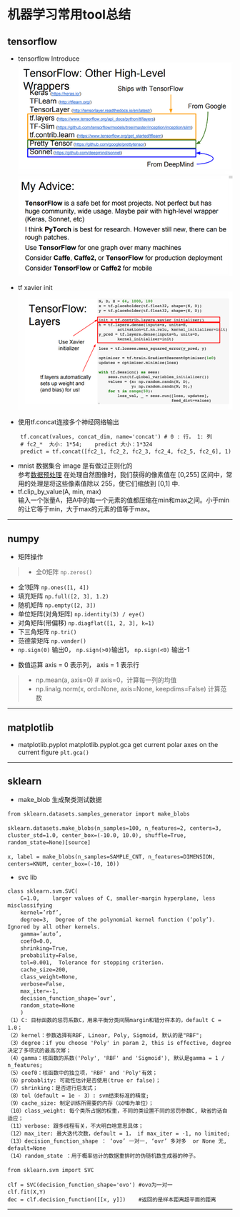 # 机器学习常用tool总结

## tensorflow

* tensorflow Introduce
![](tf_high_api.png)
![](tf_compare.png)

* tf xavier init
![](tf_xavier.png)

* 使用tf.concat连接多个神经网络输出    
```
    tf.concat(values, concat_dim, name='concat') # 0 : 行， 1: 列
    # fc2_*  大小: 1*54;    predict 大小：1*324
    predict = tf.concat([fc2_1, fc2_2, fc2_3, fc2_4, fc2_5, fc2_6], 1)
```
* mnist 数据集合 image 是有做过正则化的    
参考[数据预处理](http://ufldl.stanford.edu/wiki/index.php/%E6%95%B0%E6%8D%AE%E9%A2%84%E5%A4%84%E7%90%86)
在处理自然图像时，我们获得的像素值在 [0,255] 区间中，常用的处理是将这些像素值除以 255，使它们缩放到 [0,1] 中.
* tf.clip_by_value(A, min, max)    
输入一个张量A，把A中的每一个元素的值都压缩在min和max之间。小于min的让它等于min，大于max的元素的值等于max。

*****
## numpy

* 矩阵操作
> - 全0矩阵 `np.zeros()`
  - 全1矩阵 `np.ones([1, 4])`
  - 填充矩阵 `np.full([2, 3], 1.2)`
  - 随机矩阵 `np.empty([2, 3])`
  - 单位矩阵(对角矩阵) `np.identity(3) / eye()`
  - 对角矩阵(带偏移) `np.diagflat([1, 2, 3], k=1)`
  - 下三角矩阵 `np.tri()`
  - 范德蒙矩阵 `np.vander()`
 - `np.sign(0)` 输出0， `np.sign(>0)`输出1， `np.sign(<0)` 输出-1
 * 数值运算 axis = 0 表示列， axis = 1  表示行
 > - np.mean(a, axis=0) # axis=0，计算每一列的均值  
 > - np.linalg.norm(x, ord=None, axis=None, keepdims=False)   计算范数
****
## matplotlib
- matplotlib.pyplot
    matplotlib.pyplot.gca  get current polar axes on the current figure `plt.gca()`

****
## sklearn

- make_blob 生成聚类测试数据

```
from sklearn.datasets.samples_generator import make_blobs

sklearn.datasets.make_blobs(n_samples=100, n_features=2, centers=3, cluster_std=1.0, center_box=(-10.0, 10.0), shuffle=True, random_state=None)[source]

x, label = make_blobs(n_samples=SAMPLE_CNT, n_features=DIMENSION, centers=KNUM, center_box=(-10, 10))

```

- svc lib

```
class sklearn.svm.SVC(  
    C=1.0,    larger values of C, smaller-margin hyperplane, less misclassifying
    kernel=’rbf’,
    degree=3,  Degree of the polynomial kernel function (‘poly’). Ignored by all other kernels.
    gamma=’auto’,
    coef0=0.0,
    shrinking=True,
    probability=False,
    tol=0.001,  Tolerance for stopping criterion.
    cache_size=200,
    class_weight=None,
    verbose=False,
    max_iter=-1,
    decision_function_shape=’ovr’,
    random_state=None
    )
（1）C: 目标函数的惩罚系数C，用来平衡分类间隔margin和错分样本的，default C = 1.0；
（2）kernel：参数选择有RBF, Linear, Poly, Sigmoid, 默认的是"RBF";
（3）degree：if you choose 'Poly' in param 2, this is effective, degree决定了多项式的最高次幂；
（4）gamma：核函数的系数('Poly', 'RBF' and 'Sigmoid'), 默认是gamma = 1 / n_features;
（5）coef0：核函数中的独立项，'RBF' and 'Poly'有效；
（6）probablity: 可能性估计是否使用(true or false)；
（7）shrinking：是否进行启发式；
（8）tol（default = 1e - 3）: svm结束标准的精度;
（9）cache_size: 制定训练所需要的内存（以MB为单位）；
（10）class_weight: 每个类所占据的权重，不同的类设置不同的惩罚参数C, 缺省的话自适应；
（11）verbose: 跟多线程有关，不大明白啥意思具体；
（12）max_iter: 最大迭代次数，default = 1， if max_iter = -1, no limited;
（13）decision_function_shape ： ‘ovo’ 一对一, ‘ovr’ 多对多  or None 无, default=None
（14）random_state ：用于概率估计的数据重排时的伪随机数生成器的种子。

from sklearn.svm import SVC

clf = SVC(decision_function_shape='ovo') #ovo为一对一  
clf.fit(X,Y)  
dec = clf.decision_function([[x, y]])    #返回的是样本距离超平面的距离
```
***
